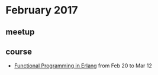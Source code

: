 # February 2017

## meetup

## course

* [Functional Programming in Erlang](https://www.futurelearn.com/courses/functional-programming-erlang) from Feb 20 to Mar 12

